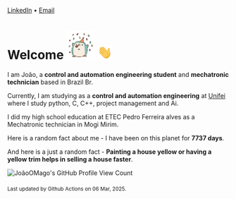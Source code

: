 [LinkedIn](https://www.linkedin.com/in/joão-pedro-gozzoli-b95641301/) &bull;
[Email](joaopedrogozzoli@gmail.com)

# Welcome <img src="happy.gif" height="64px" /> <img src="wave.gif" height="32px" />

I am João, a  **control and automation engineering student** and **mechatronic technician** based in Brazil Br.

Currently, I am studying as a **control and automation engineering** at [Unifei](https://unifei.edu.br) where I study python, C, C++, project management and Ai.

I did my high school education at ETEC Pedro Ferreira alves as a Mechatronic technician in Mogi Mirim.

Here is a random fact about me - I have been on this planet for **7737 days**.

And here is a just a random fact -  **Painting a house yellow or having a yellow trim helps in selling a house faster**.

![JoãoOMago's GitHub Profile View Count](https://komarev.com/ghpvc/?username=JoaoOMago)

<sub>Last updated by Github Actions on 06 Mar, 2025.</sub>
